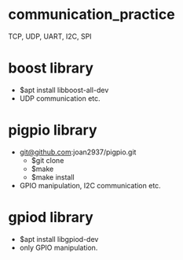 # communication_practice
TCP, UDP, UART, I2C, SPI

# boost library
- $apt install libboost-all-dev
- UDP communication etc.

# pigpio library
- git@github.com:joan2937/pigpio.git
    - $git clone 
    - $make 
    - $make install
- GPIO manipulation, I2C communication etc.

# gpiod library
- $apt install libgpiod-dev
- only GPIO manipulation.

